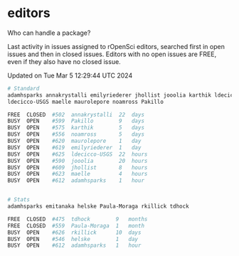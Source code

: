 # editors

Who can handle a package?

Last activity in issues assigned to rOpenSci editors, searched first in open
issues and then in closed issues. Editors with no open issues are FREE, even if
they also have no closed issue.


Updated on Tue Mar 5 12:29:44 UTC 2024

```bash
# Standard
adamhsparks annakrystalli emilyriederer jhollist jooolia karthik ldecicco
ldecicco-USGS maelle maurolepore noamross Pakillo

FREE  CLOSED  #502  annakrystalli  22  days
BUSY  OPEN    #599  Pakillo        9   days
BUSY  OPEN    #575  karthik        5   days
BUSY  OPEN    #556  noamross       5   days
BUSY  OPEN    #620  maurolepore    1   day
BUSY  OPEN    #619  emilyriederer  1   day
BUSY  OPEN    #625  ldecicco-USGS  22  hours
BUSY  OPEN    #590  jooolia        20  hours
BUSY  OPEN    #609  jhollist       8   hours
BUSY  OPEN    #623  maelle         4   hours
BUSY  OPEN    #612  adamhsparks    1   hour


# Stats
adamhsparks emitanaka helske Paula-Moraga rkillick tdhock

FREE  CLOSED  #475  tdhock        9   months
FREE  CLOSED  #559  Paula-Moraga  1   month
BUSY  OPEN    #626  rkillick      10  days
BUSY  OPEN    #546  helske        1   day
BUSY  OPEN    #612  adamhsparks   1   hour
```
